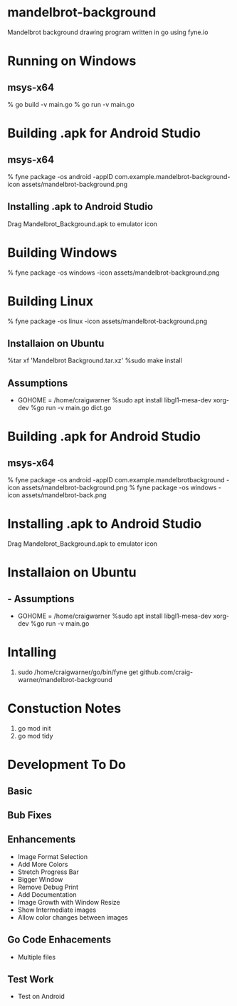 # mandelbrot-background
Mandelbrot background drawing program written in go using fyne.io 

# Running on Windows
## msys-x64
% go build -v main.go
% go run -v main.go

# Building .apk for Android Studio
## msys-x64 
% fyne package -os android -appID com.example.mandelbrot-background-icon assets/mandelbrot-background.png
## Installing .apk to Android Studio
Drag Mandelbrot_Background.apk to emulator icon

# Building Windows 
% fyne package -os windows -icon assets/mandelbrot-background.png

# Building Linux 
% fyne package -os linux -icon assets/mandelbrot-background.png
## Installaion on Ubuntu 
%tar xf 'Mandelbrot Background.tar.xz'
%sudo make install
## Assumptions
 * GOHOME = /home/craigwarner
%sudo apt install libgl1-mesa-dev xorg-dev
%go run -v main.go dict.go

# Building .apk for Android Studio
## msys-x64 
% fyne package -os android -appID com.example.mandelbrotbackground -icon assets/mandelbrot-background.png
% fyne package -os windows -icon assets/mandelbrot-back.png
 
# Installing .apk to Android Studio
Drag Mandelbrot_Background.apk to emulator icon

# Installaion on Ubuntu 
## - Assumptions
 * GOHOME = /home/craigwarner
%sudo apt install libgl1-mesa-dev xorg-dev
%go run -v main.go

# Intalling  
1) sudo /home/craigwarner/go/bin/fyne get github.com/craig-warner/mandelbrot-background

# Constuction Notes
1) go mod init
2) go mod tidy


# Development To Do

## Basic

## Bub Fixes

## Enhancements
* Image Format Selection
* Add More Colors
* Stretch Progress Bar
* Bigger Window
* Remove Debug Print 
* Add Documentation
* Image Growth with Window Resize
* Show Intermediate images
* Allow color changes between images

## Go Code Enhacements
* Multiple files 

## Test Work
* Test on Android 